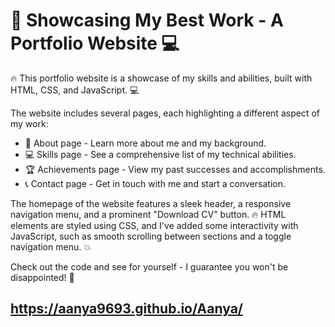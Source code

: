 # 🚀 Showcasing My Best Work - A Portfolio Website 💻

🔥 This portfolio website is a showcase of my skills and abilities, built with HTML, CSS, and JavaScript. 💻

The website includes several pages, each highlighting a different aspect of my work:
- 💼 About page - Learn more about me and my background.
- 💻 Skills page - See a comprehensive list of my technical abilities.
- 🏆 Achievements page - View my past successes and accomplishments.
- 📞 Contact page - Get in touch with me and start a conversation.

The homepage of the website features a sleek header, a responsive navigation menu, and a prominent "Download CV" button. 🔥 HTML elements are styled using CSS, and I've added some interactivity with JavaScript, such as smooth scrolling between sections and a toggle navigation menu. 💥

Check out the code and see for yourself - I guarantee you won't be disappointed! 💯
## https://aanya9693.github.io/Aanya/

